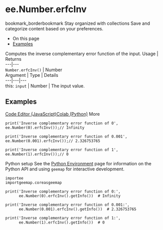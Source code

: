 
#  ee.Number.erfcInv
bookmark_borderbookmark Stay organized with collections  Save and categorize content based on your preferences.
  * On this page
  * [Examples](https://developers.google.com/earth-engine/apidocs/ee-number-erfcinv#examples)


Computes the inverse complementary error function of the input.
Usage | Returns  
---|---  
`Number.erfcInv()` | Number  
Argument | Type | Details  
---|---|---  
this: `input` | Number | The input value.  
## Examples
[Code Editor (JavaScript)](https://developers.google.com/earth-engine/apidocs/ee-number-erfcinv#code-editor-javascript-sample)[Colab (Python)](https://developers.google.com/earth-engine/apidocs/ee-number-erfcinv#colab-python-sample) More
```
print('Inverse complementary error function of 0',
ee.Number(0).erfcInv());// Infinity

print('Inverse complementary error function of 0.001',
ee.Number(0.001).erfcInv());// 2.326753765

print('Inverse complementary error function of 1',
ee.Number(1).erfcInv());// 0
```
Python setup
See the [ Python Environment](https://developers.google.com/earth-engine/guides/python_install) page for information on the Python API and using `geemap` for interactive development.
```
importee
importgeemap.coreasgeemap
```
```
print('Inverse complementary error function of 0:',
      ee.Number(0).erfcInv().getInfo())  # Infinity

print('Inverse complementary error function of 0.001:',
      ee.Number(0.001).erfcInv().getInfo())  # 2.326753765

print('Inverse complementary error function of 1:',
      ee.Number(1).erfcInv().getInfo())  # 0
```

